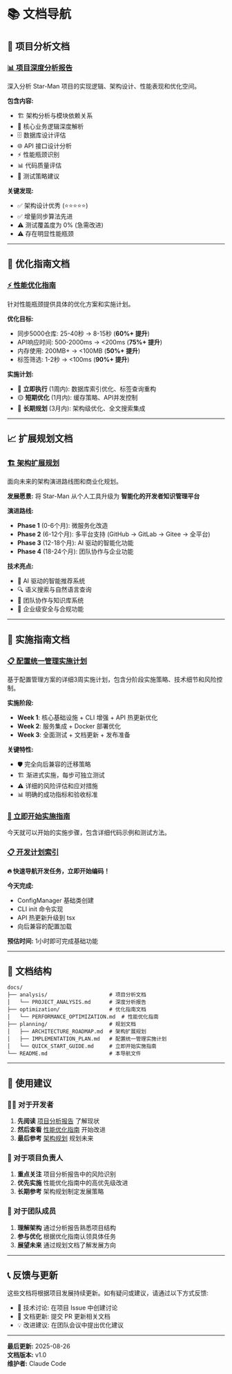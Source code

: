 # 📚 文档导航

## 🎯 项目分析文档

### [📊 项目深度分析报告](./analysis/PROJECT_ANALYSIS.md)
深入分析 Star-Man 项目的实现逻辑、架构设计、性能表现和优化空间。

**包含内容:**
- 🏗️ 架构分析与模块依赖关系
- 🔧 核心业务逻辑深度解析  
- 🗄️ 数据库设计评估
- 🌐 API 接口设计分析
- ⚡ 性能瓶颈识别
- 📊 代码质量评估
- 🧪 测试策略建议

**关键发现:**
- ✅ 架构设计优秀 (⭐⭐⭐⭐⭐)
- ✅ 增量同步算法先进
- ⚠️ 测试覆盖度为 0% (急需改进)
- ⚠️ 存在明显性能瓶颈

---

## 🚀 优化指南文档

### [⚡ 性能优化指南](./optimization/PERFORMANCE_OPTIMIZATION.md)
针对性能瓶颈提供具体的优化方案和实施计划。

**优化目标:**
- 同步5000仓库: 25-40秒 → 8-15秒 (**60%+ 提升**)
- API响应时间: 500-2000ms → <200ms (**75%+ 提升**)
- 内存使用: 200MB+ → <100MB (**50%+ 提升**)
- 标签筛选: 1-2秒 → <100ms (**90%+ 提升**)

**实施计划:**
- 🔴 **立即执行** (1周内): 数据库索引优化、标签查询重构
- 🟡 **短期优化** (1月内): 缓存策略、API并发控制  
- 🔵 **长期规划** (3月内): 架构级优化、全文搜索集成

---

## 📈 扩展规划文档

### [🏗️ 架构扩展规划](./planning/ARCHITECTURE_ROADMAP.md)
面向未来的架构演进路线图和商业化规划。

**发展愿景:**
将 Star-Man 从个人工具升级为 **智能化的开发者知识管理平台**

**演进路线:**
- **Phase 1** (0-6个月): 微服务化改造
- **Phase 2** (6-12个月): 多平台支持 (GitHub → GitLab → Gitee → 全平台)
- **Phase 3** (12-18个月): AI 驱动的智能化功能
- **Phase 4** (18-24个月): 团队协作与企业功能

**技术亮点:**
- 🔮 AI 驱动的智能推荐系统
- 🔍 语义搜索与自然语言查询
- 👥 团队协作与知识库系统
- 🏢 企业级安全与合规功能

---

## 🚀 实施指南文档

### [📋 配置统一管理实施计划](./planning/IMPLEMENTATION_PLAN.md)
基于配置管理方案的详细3周实施计划，包含分阶段实施策略、技术细节和风险控制。

**实施阶段:**
- **Week 1**: 核心基础设施 + CLI 增强 + API 热更新优化
- **Week 2**: 服务集成 + Docker 部署优化
- **Week 3**: 全面测试 + 文档更新 + 发布准备

**关键特性:**
- 🛡️ 完全向后兼容的迁移策略
- 🏗️ 渐进式实施，每步可独立测试
- ⚠️ 详细的风险评估和应对措施
- 📊 明确的成功指标和验收标准

### [🎯 立即开始实施指南](./planning/QUICK_START_GUIDE.md)
今天就可以开始的实施步骤，包含详细代码示例和测试方法。

### [📋 开发计划索引](./planning/DEV_INDEX.md)  
**🔥 快速导航开发任务，立即开始编码！**

**今天完成:**
- ConfigManager 基础类创建
- CLI init 命令实现  
- API 热更新升级到 tsx
- 向后兼容的配置加载

**预估时间:** 1小时即可完成基础功能

---

## 📁 文档结构

```
docs/
├── analysis/                    # 项目分析文档
│   └── PROJECT_ANALYSIS.md      # 深度分析报告
├── optimization/                # 优化指南文档  
│   └── PERFORMANCE_OPTIMIZATION.md  # 性能优化指南
├── planning/                    # 规划文档
│   ├── ARCHITECTURE_ROADMAP.md  # 架构扩展规划
│   ├── IMPLEMENTATION_PLAN.md   # 配置统一管理实施计划
│   └── QUICK_START_GUIDE.md     # 立即开始实施指南
└── README.md                    # 本导航文件
```

---

## 🎯 使用建议

### 👨‍💻 对于开发者
1. **先阅读** [项目分析报告](./analysis/PROJECT_ANALYSIS.md) 了解现状
2. **然后查看** [性能优化指南](./optimization/PERFORMANCE_OPTIMIZATION.md) 开始改进
3. **最后参考** [架构规划](./planning/ARCHITECTURE_ROADMAP.md) 规划未来

### 🏢 对于项目负责人
1. **重点关注** 项目分析报告中的风险识别
2. **优先实施** 性能优化指南中的高优先级改进
3. **长期参考** 架构规划制定发展策略

### 👥 对于团队成员
1. **理解架构** 通过分析报告熟悉项目结构
2. **参与优化** 根据优化指南认领具体任务
3. **展望未来** 通过规划文档了解发展方向

---

## 📞 反馈与更新

这些文档将根据项目发展持续更新。如有疑问或建议，请通过以下方式反馈:

- 📧 技术讨论: 在项目 Issue 中创建讨论
- 🔄 文档更新: 提交 PR 更新相关文档
- 💡 改进建议: 在团队会议中提出优化建议

---

**最后更新:** 2025-08-26  
**文档版本:** v1.0  
**维护者:** Claude Code
